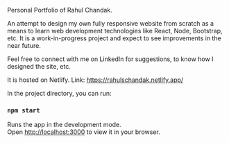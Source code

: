 Personal Portfolio of Rahul Chandak.

An attempt to design my own fully responsive website from scratch as a means to learn web development technologies like React, Node, Bootstrap, etc. It is a work-in-progress project and expect to see improvements in the near future. 

Feel free to connect with me on LinkedIn for suggestions, to know how I designed the site, etc. 

It is hosted on Netlify. Link: https://rahulschandak.netlify.app/

In the project directory, you can run:
### `npm start`

Runs the app in the development mode.\
Open [http://localhost:3000](http://localhost:3000) to view it in your browser.
